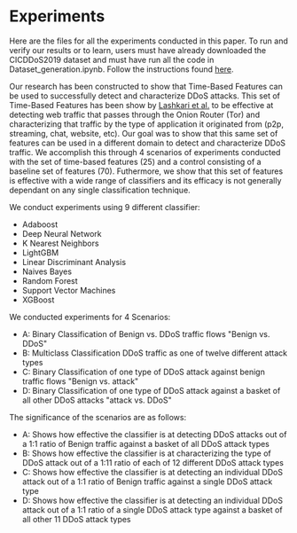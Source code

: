 # Experiments

Here are the files for all the experiments conducted in this paper. To run and verify our results or to learn, users must have already downloaded the CICDDoS2019 dataset and must have run all the code in Dataset_generation.ipynb. Follow the instructions found [here](https://github.com/jehalladay/DDoS_Research/tree/main/data).

Our research has been constructed to show that Time-Based Features can be used to successfully detect and characterize DDoS attacks. This set of Time-Based Features has been show by [Lashkari et al.](https://www.researchgate.net/publication/314521450_Characterization_of_Tor_Traffic_using_Time_based_Features) to be effective at detecting web traffic that passes through the Onion Router (Tor) and characterizing that traffic by the type of application it originated from (p2p, streaming, chat, website, etc). Our goal was to show that this same set of features can be used in a different domain to detect and characterize DDoS traffic. We accomplish this through 4 scenarios of experiments conducted with the set of time-based features (25) and a control consisting of a baseline set of features (70). Futhermore, we show that this set of features is effective with a wide range of classifiers and its efficacy is not generally dependant on any single classification technique.

We conduct experiments using 9 different classifier:
  * Adaboost
  * Deep Neural Network
  * K Nearest Neighbors
  * LightGBM
  * Linear Discriminant Analysis
  * Naives Bayes
  * Random Forest
  * Support Vector Machines
  * XGBoost

We conducted experiments for 4 Scenarios:
  * A: Binary Classification of Benign vs. DDoS traffic flows "Benign vs. DDoS"
  * B: Multiclass Classification DDoS traffic as one of twelve different attack types
  * C: Binary Classification of one type of DDoS attack against benign traffic flows "Benign vs. attack"
  * D: Binary Classification of one type of DDoS attack against a basket of all other DDoS attacks "attack vs. DDoS"
  
The significance of the scenarios are as follows:
  * A: Shows how effective the classifier is at detecting DDoS attacks out of a 1:1 ratio of Benign traffic against a basket of all DDoS attack types
  * B: Shows how effective the classifier is at characterizing the type of DDoS attack out of a 1:11 ratio of each of 12 different DDoS attack types
  * C: Shows how effective the classifier is at detecting an individual DDoS attack out of a 1:1 ratio of Benign traffic against a single DDoS attack type
  * D: Shows how effective the classifier is at detecting an individual DDoS attack out of a 1:1 ratio of a single DDoS attack type against a basket of all other 11 DDoS attack types
